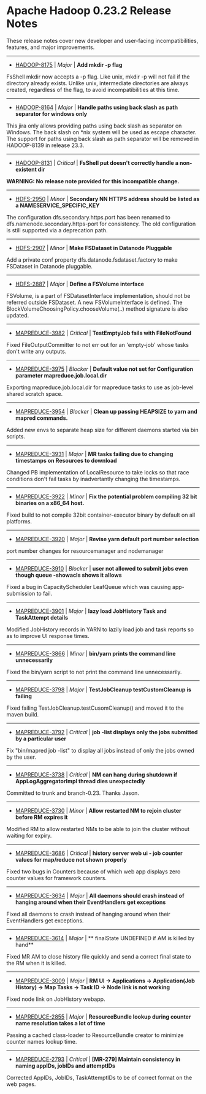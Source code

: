 
<!---
# Licensed to the Apache Software Foundation (ASF) under one
# or more contributor license agreements.  See the NOTICE file
# distributed with this work for additional information
# regarding copyright ownership.  The ASF licenses this file
# to you under the Apache License, Version 2.0 (the
# "License"); you may not use this file except in compliance
# with the License.  You may obtain a copy of the License at
#
#     http://www.apache.org/licenses/LICENSE-2.0
#
# Unless required by applicable law or agreed to in writing, software
# distributed under the License is distributed on an "AS IS" BASIS,
# WITHOUT WARRANTIES OR CONDITIONS OF ANY KIND, either express or implied.
# See the License for the specific language governing permissions and
# limitations under the License.
-->
# Apache Hadoop  0.23.2 Release Notes

These release notes cover new developer and user-facing incompatibilities, features, and major improvements.


---

* [HADOOP-8175](https://issues.apache.org/jira/browse/HADOOP-8175) | *Major* | **Add mkdir -p flag**

FsShell mkdir now accepts a -p flag.  Like unix, mkdir -p will not fail if the directory already exists.  Unlike unix, intermediate directories are always created, regardless of the flag, to avoid incompatibilities at this time.


---

* [HADOOP-8164](https://issues.apache.org/jira/browse/HADOOP-8164) | *Major* | **Handle paths using back slash as path separator for windows only**

This jira only allows providing paths using back slash as separator on Windows. The back slash on \*nix system will be used as escape character. The support for paths using back slash as path separator will be removed in HADOOP-8139 in release 23.3.


---

* [HADOOP-8131](https://issues.apache.org/jira/browse/HADOOP-8131) | *Critical* | **FsShell put doesn't correctly handle a non-existent dir**

**WARNING: No release note provided for this incompatible change.**


---

* [HDFS-2950](https://issues.apache.org/jira/browse/HDFS-2950) | *Minor* | **Secondary NN HTTPS address should be listed as a NAMESERVICE\_SPECIFIC\_KEY**

The configuration dfs.secondary.https.port has been renamed to dfs.namenode.secondary.https-port for consistency. The old configuration is still supported via a deprecation path.


---

* [HDFS-2907](https://issues.apache.org/jira/browse/HDFS-2907) | *Minor* | **Make FSDataset in Datanode Pluggable**

Add a private conf property dfs.datanode.fsdataset.factory to make FSDataset in Datanode pluggable.


---

* [HDFS-2887](https://issues.apache.org/jira/browse/HDFS-2887) | *Major* | **Define a FSVolume interface**

FSVolume, is a part of FSDatasetInterface implementation, should not be referred outside FSDataset.  A new FSVolumeInterface is defined.  The BlockVolumeChoosingPolicy.chooseVolume(..) method signature is also updated.


---

* [MAPREDUCE-3982](https://issues.apache.org/jira/browse/MAPREDUCE-3982) | *Critical* | **TestEmptyJob fails with FileNotFound**

Fixed FileOutputCommitter to not err out for an 'empty-job' whose tasks don't write any outputs.


---

* [MAPREDUCE-3975](https://issues.apache.org/jira/browse/MAPREDUCE-3975) | *Blocker* | **Default value not set for Configuration parameter mapreduce.job.local.dir**

Exporting mapreduce.job.local.dir for mapreduce tasks to use as job-level shared scratch space.


---

* [MAPREDUCE-3954](https://issues.apache.org/jira/browse/MAPREDUCE-3954) | *Blocker* | **Clean up passing HEAPSIZE to yarn and mapred commands.**

Added new envs to separate heap size for different daemons started via bin scripts.


---

* [MAPREDUCE-3931](https://issues.apache.org/jira/browse/MAPREDUCE-3931) | *Major* | **MR tasks failing due to changing timestamps on Resources to download**

Changed PB implementation of LocalResource to take locks so that race conditions don't fail tasks by inadvertantly changing the timestamps.


---

* [MAPREDUCE-3922](https://issues.apache.org/jira/browse/MAPREDUCE-3922) | *Minor* | **Fix the potential problem compiling 32 bit binaries on a x86\_64 host.**

Fixed build to not compile 32bit container-executor binary by default on all platforms.


---

* [MAPREDUCE-3920](https://issues.apache.org/jira/browse/MAPREDUCE-3920) | *Major* | **Revise yarn default port number selection**

port number changes for resourcemanager and nodemanager


---

* [MAPREDUCE-3910](https://issues.apache.org/jira/browse/MAPREDUCE-3910) | *Blocker* | **user not allowed to submit jobs even though queue -showacls shows it allows**

Fixed a bug in CapacityScheduler LeafQueue which was causing app-submission to fail.


---

* [MAPREDUCE-3901](https://issues.apache.org/jira/browse/MAPREDUCE-3901) | *Major* | **lazy load JobHistory Task and TaskAttempt details**

Modified JobHistory records in YARN to lazily load job and task reports so as to improve UI response times.


---

* [MAPREDUCE-3866](https://issues.apache.org/jira/browse/MAPREDUCE-3866) | *Minor* | **bin/yarn prints the command line unnecessarily**

Fixed the bin/yarn script to not print the command line unnecessarily.


---

* [MAPREDUCE-3798](https://issues.apache.org/jira/browse/MAPREDUCE-3798) | *Major* | **TestJobCleanup testCustomCleanup is failing**

Fixed failing TestJobCleanup.testCusomCleanup() and moved it to the maven build.


---

* [MAPREDUCE-3792](https://issues.apache.org/jira/browse/MAPREDUCE-3792) | *Critical* | **job -list displays only the jobs submitted by a particular user**

Fix "bin/mapred job -list" to display all jobs instead of only the jobs owned by the user.


---

* [MAPREDUCE-3738](https://issues.apache.org/jira/browse/MAPREDUCE-3738) | *Critical* | **NM can hang during shutdown if AppLogAggregatorImpl thread dies unexpectedly**

Committed to trunk and branch-0.23. Thanks Jason.


---

* [MAPREDUCE-3730](https://issues.apache.org/jira/browse/MAPREDUCE-3730) | *Minor* | **Allow restarted NM to rejoin cluster before RM expires it**

Modified RM to allow restarted NMs to be able to join the cluster without waiting for expiry.


---

* [MAPREDUCE-3686](https://issues.apache.org/jira/browse/MAPREDUCE-3686) | *Critical* | **history server web ui - job counter values for map/reduce not shown properly**

Fixed two bugs in Counters because of which web app displays zero counter values for framework counters.


---

* [MAPREDUCE-3634](https://issues.apache.org/jira/browse/MAPREDUCE-3634) | *Major* | **All daemons should crash instead of hanging around when their EventHandlers get exceptions**

Fixed all daemons to crash instead of hanging around when their EventHandlers get exceptions.


---

* [MAPREDUCE-3614](https://issues.apache.org/jira/browse/MAPREDUCE-3614) | *Major* | ** finalState UNDEFINED if AM is killed by hand**

Fixed MR AM to close history file quickly and send a correct final state to the RM when it is killed.


---

* [MAPREDUCE-3009](https://issues.apache.org/jira/browse/MAPREDUCE-3009) | *Major* | **RM UI -\> Applications -\> Application(Job History) -\> Map Tasks -\> Task ID -\> Node link is not working**

Fixed node link on JobHistory webapp.


---

* [MAPREDUCE-2855](https://issues.apache.org/jira/browse/MAPREDUCE-2855) | *Major* | **ResourceBundle lookup during counter name resolution takes a lot of time**

Passing a cached class-loader to ResourceBundle creator to minimize counter names lookup time.


---

* [MAPREDUCE-2793](https://issues.apache.org/jira/browse/MAPREDUCE-2793) | *Critical* | **[MR-279] Maintain consistency in naming appIDs, jobIDs and attemptIDs**

Corrected AppIDs, JobIDs, TaskAttemptIDs to be of correct format on the web pages.



